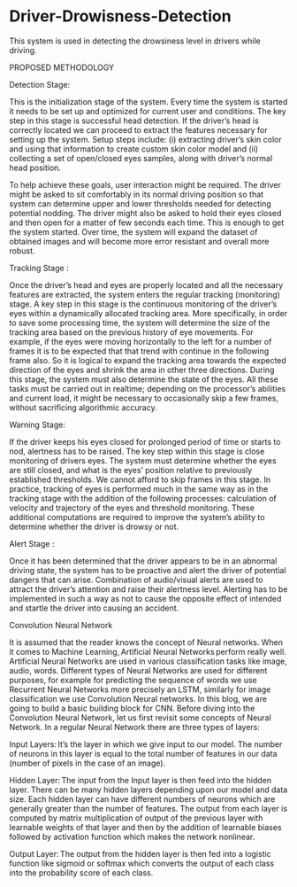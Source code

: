 # Driver-Drowisness-Detection
This system is used in detecting the drowsiness level in drivers while driving.

PROPOSED METHODOLOGY 

Detection Stage: 

 This is the initialization stage of the system. Every time the system is started it needs to be set up and optimized for current user and conditions. The key step in this stage is successful head detection. If the driver’s head is correctly located we can proceed to extract the features necessary for setting up the system. Setup steps include: (i) extracting driver’s skin color and using that information to create custom skin color model and (ii) collecting a set of open/closed eyes samples, along with driver’s normal head position.  

To help achieve these goals, user interaction might be required. The driver might be asked to sit comfortably in its normal driving position so that system can determine upper and lower thresholds needed for detecting potential nodding. The driver might also be asked to hold their eyes closed and then open for a matter of few seconds each time. This is enough to get the system started. Over time, the system will expand the dataset of obtained images and will become more error resistant and overall more robust. 

 

Tracking Stage : 

Once the driver’s head and eyes are properly located and all the necessary features are extracted, the system enters the regular tracking (monitoring) stage. A key step in this stage is the continuous monitoring of the driver’s eyes within a dynamically allocated tracking area. More specifically, in order to save some processing time, the system will determine the size of the tracking area based on the previous history of eye movements. For example, if the eyes were moving horizontally to the left for a number of frames it is to be expected that that trend with continue in the following frame also. So it is logical to expand the tracking area towards the expected direction of the eyes and shrink the area in other three directions. During this stage, the system must also determine the state of the eyes. All these tasks must be carried out in realtime; depending on the processor’s abilities and current load, it might be necessary to occasionally skip a few frames, without sacrificing algorithmic accuracy. 

 

Warning Stage: 

 If the driver keeps his eyes closed for prolonged period of time or starts to nod, alertness has to be raised. The key step within this stage is close monitoring of drivers eyes. The system must determine whether the eyes are still closed, and what is the eyes’ position relative to previously established thresholds. We cannot afford to skip frames in this stage. In practice, tracking of eyes is performed much in the same way as in the tracking stage with the addition of the following processes: calculation of velocity and trajectory of the eyes and threshold monitoring. These additional computations are required to improve the system’s ability to determine whether the driver is drowsy or not. 

Alert Stage : 

Once it has been determined that the driver appears to be in an abnormal driving state, the system has to be proactive and alert the driver of potential dangers that can arise. Combination of audio/visual alerts are used to attract the driver’s attention and raise their alertness level. Alerting has to be implemented in such a way as not to cause the opposite effect of intended and startle the driver into causing an accident. 

Convolution Neural Network 

 

It is assumed that the reader knows the concept of Neural networks. 
When it comes to Machine Learning, Artificial Neural Networks perform really well. Artificial Neural Networks are used in various classification tasks like image, audio, words. Different types of Neural Networks are used for different purposes, for example for predicting the sequence of words we use Recurrent Neural Networks more precisely an LSTM, similarly for image classification we use Convolution Neural networks. In this blog, we are going to build a basic building block for CNN. 
Before diving into the Convolution Neural Network, let us first revisit some concepts of Neural Network. In a regular Neural Network there are three types of layers: 
  

Input Layers: It’s the layer in which we give input to our model. The number of neurons in this layer is equal to the total number of features in our data (number of pixels in the case of an image). 

Hidden Layer: The input from the Input layer is then feed into the hidden layer. There can be many hidden layers depending upon our model and data size. Each hidden layer can have different numbers of neurons which are generally greater than the number of features. The output from each layer is computed by matrix multiplication of output of the previous layer with learnable weights of that layer and then by the addition of learnable biases followed by activation function which makes the network nonlinear. 

Output Layer: The output from the hidden layer is then fed into a logistic function like sigmoid or softmax which converts the output of each class into the probability score of each class. 

 

